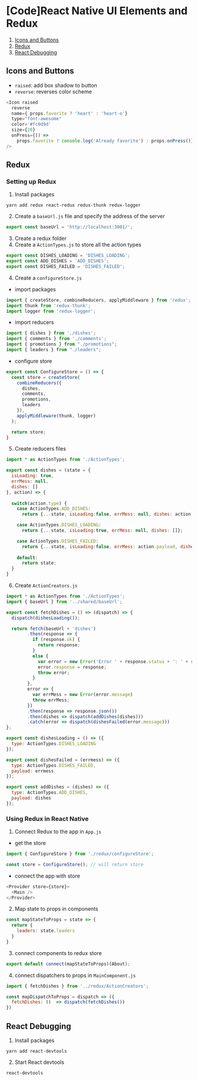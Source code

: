 # [Code]React Native UI Elements and Redux
1. [Icons and Buttons](#icons-and-buttons)
2. [Redux](#redux)
3. [React Debugging](#react-debugging)

## Icons and Buttons
- `raised`: add box shadow to button
- `reverse`: reverses color scheme
```js
<Icon raised
  reverse
  name={ props.favorite ? 'heart' : 'heart-o'}
  type="font-awesome"
  color='#fc9d9d'
  size={20}
  onPress={() => 
    props.favorite ? console.log('Already favorite') : props.onPress()} 
/>
```
## Redux
### Setting up Redux
1. Install packages
```shell
yarn add redux react-redux redux-thunk redux-logger
```
2. Create a `baseUrl.js` file and specify the address of the server
```js
export const baseUrl = 'http://localhost:3001/';
```
3. Create a redux folder
4. Create a `ActionTypes.js` to store all the action types
```js
export const DISHES_LOADING = 'DISHES_LOADING';
export const ADD_DISHES = 'ADD_DISHES';
export const DISHES_FAILED = 'DISHES_FAILED';
```
4. Create a `configureStore.js`
- import packages
```js
import { createStore, combineReducers, applyMiddleware } from 'redux';
import thunk from 'redux-thunk';
import logger from 'redux-logger';
```
- import reducers
```js
import { dishes } from './dishes';
import { comments } from './comments';
import { promotions } from "./promotions";
import { leaders } from "./leaders";
```
- configure store
```js
export const ConfigureStore = () => {
  const store = createStore(
    combineReducers({
      dishes,
      comments,
      promotions,
      leaders
    }),
    applyMiddleware(thunk, logger)
  );

  return store;
}
```
5. Create reducers files
```js
import * as ActionTypes from './ActionTypes';

export const dishes = (state = {
  isLoading: true,
  errMess: null,
  dishes: []
}, action) => {
  
  switch(action.type) {
    case ActionTypes.ADD_DISHES:
      return {...state, isLoading:false, errMess: null, dishes: action.payload};

    case ActionTypes.DISHES_LOADING:
      return {...state, isLoading:true, errMess: null, dishes: []};

    case ActionTypes.DISHES_FAILED:
      return {...state, isLoading:false, errMess: action.payload, dishes: []};
       
    default:
      return state;
  }
}
```
6. Create `ActionCreators.js`
```js
import * as ActionTypes from './ActionTypes';
import { baseUrl } from '../shared/baseUrl';

export const fetchDishes = () => (dispatch) => {
  dispatch(dishesLoading());

  return fetch(baseUrl + 'dishes')
        .then(response => {
          if (response.ok) {
            return response;
          }
          else {
            var error = new Error('Error ' + response.status + ': ' + response.statusText);
            error.response = response;
            throw error;
          }
        },
        error => {
          var errMess = new Error(error.message)
          throw errMess;
        })
        .then(response => response.json())
        .then(dishes => dispatch(addDishes(dishes)))
        .catch(error => dispatch(dishesFailed(error.message)))
};

export const dishesLoading = () => ({
  type: ActionTypes.DISHES_LOADING
});

export const dishesFailed = (errmess) => ({
  type: ActionTypes.DISHES_FAILED,
  payload: errmess
});

export const addDishes = (dishes) => ({
  type: ActionTypes.ADD_DISHES,
  payload: dishes
});
```
### Using Redux in React Native
1. Connect Redux to the app in `App.js`
- get the store
```js
import { ConfigureStore } from './redux/configureStore';

const store = ConfigureStore(); // will return store
```
- connect the app with store
```js
<Provider store={store}> 
  <Main />
</Provider>
```
2. Map state to props in components
```js
const mapStateToProps = state => {
  return {
    leaders: state.leaders
  }
}
```
3. connect components to redux store
```js
export default connect(mapStateToProps)(About);
```
4. connect dispatchers to props in `MainComponent.js`
```js
import { fetchDishes } from '../redux/ActionCreators';

const mapDispatchToProps = dispatch => ({
  fetchDishes: ()  => dispatch(fetchDishes())
})
```
## React Debugging
1. Install packages
```shell
yarn add react-devtools
```
2. Start React devtools
```shell
react-devtools
```
